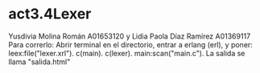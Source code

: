 # act3.4Lexer
 Yusdivia Molina Román A01653120 y Lidia Paola Díaz Ramírez A01369117
 Para correrlo:
 Abrir terminal en el directorio, entrar a erlang (erl), y poner:
   leex:file("lexer.xrl").
   c(main).
   c(lexer).
   main:scan("main.c").
 La salida se llama "salida.html"
